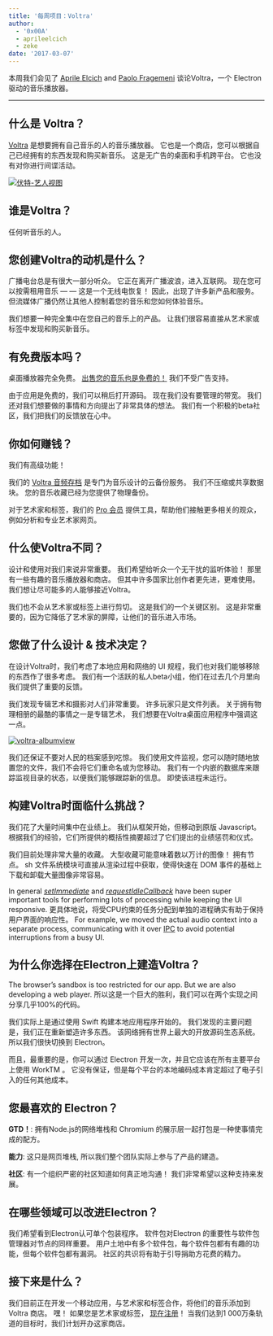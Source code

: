 ```yaml
---
title: '每周项目：Voltra'
author:
  - '0x00A'
  - aprileelcich
  - zeke
date: '2017-03-07'
---
```


本周我们会见了 [Aprile Elcich](https://twitter.com/aprileelcich) and [Paolo Fragemeni](https://twitter.com/0x00A) 谈论Voltra，一个 Electron驱动的音乐播放器。

---

## 什么是 Voltra？

[Voltra](https://voltra.co/) 是想要拥有自己音乐的人的音乐播放器。 它也是一个商店，您可以根据自己已经拥有的东西发现和购买新音乐。 这是无广告的桌面和手机跨平台。 它也没有对你进行间谍活动。

[![伏特-艺人视图](https://cloud.githubusercontent.com/assets/2289/23670061/4db0323c-031b-11e7-81fd-128e714e911c.jpg)](https://voltra.co/)

## 谁是Voltra？

任何听音乐的人。

## 您创建Voltra的动机是什么？

广播电台总是有很大一部分听众。 它正在离开广播波浪，进入互联网。 现在您可以按需租用音乐 — — 这是一个无线电恢复！ 因此，出现了许多新产品和服务。 但流媒体广播仍然让其他人控制着您的音乐和您如何体验音乐。

我们想要一种完全集中在您自己的音乐上的产品。 让我们很容易直接从艺术家或标签中发现和购买新音乐。

## 有免费版本吗？

桌面播放器完全免费。 [出售您的音乐也是免费的！](https://voltra.co/artists) 我们不受广告支持。

由于应用是免费的，我们可以稍后打开源码。 现在我们没有要管理的带宽。 我们还对我们想要做的事情和方向提出了非常具体的想法。 我们有一个积极的beta社区，我们把我们的反馈放在心中。

## 你如何赚钱？

我们有高级功能！

我们的 [Voltra 音频存档](https://voltra.co/premium/) 是专门为音乐设计的云备份服务。 我们不压缩或共享数据块。 您的音乐收藏已经为您提供了物理备份。

对于艺术家和标签，我们的 [Pro 会员](https://voltra.co/artists/pro) 提供工具，帮助他们接触更多相关的观众，例如分析和专业艺术家网页。

## 什么使Voltra不同？

设计和使用对我们来说非常重要。 我们希望给听众一个无干扰的监听体验！ 那里有一些有趣的音乐播放器和商店。 但其中许多国家比创作者更先进，更难使用。 我们想让尽可能多的人能够接近Voltra。

我们也不会从艺术家或标签上进行剪切。 这是我们的一个关键区别。 这是非常重要的，因为它降低了艺术家的屏障，让他们的音乐进入市场。

## 您做了什么设计 & 技术决定？

在设计Voltra时，我们考虑了本地应用和网络的 UI 规程，我们也对我们能够移除的东西作了很多考虑。 我们有一个活跃的私人beta小组，他们在过去几个月里向我们提供了重要的反馈。

我们发现专辑艺术和摄影对人们非常重要。 许多玩家只是文件列表。 关于拥有物理相册的最酷的事情之一是专辑艺术， 我们想要在Voltra桌面应用程序中强调这一点。

[![voltra-albumview](https://cloud.githubusercontent.com/assets/2289/23670056/4b0c18d4-031b-11e7-89e1-539e927a380d.jpg)](https://voltra.co/)

我们还保证不要对人民的档案感到吃惊。 我们使用文件监视，您可以随时随地放置您的文件，我们不会将它们重命名或为您移动。 我们有一个内嵌的数据库来跟踪监视目录的状态，以便我们能够跟踪新的信息。 即使该进程未运行。

## 构建Voltra时面临什么挑战？

我们花了大量时间集中在业绩上。 我们从框架开始，但移动到原版 Javascript。 根据我们的经验，它们所提供的概括性摘要超过了它们提出的业绩惩罚和仪式。

我们目前处理非常大量的收藏。 大型收藏可能意味着数以万计的图像！ 拥有节点。 sh 文件系统模块可直接从渲染过程中获取，使得快速在 DOM 事件的基础上下载和卸载大量图像非常容易。

In general *[setImmediate][]* and *[requestIdleCallback][]* have been super important tools for performing lots of processing while keeping the UI responsive. 更具体地说，将受CPU约束的任务分配到单独的进程确实有助于保持用户界面的响应性。 For example, we moved the actual audio context into a separate process, communicating with it over [IPC][] to avoid potential interruptions from a busy UI.

## 为什么你选择在Electron上建造Voltra？

The browser’s sandbox is too restricted for our app. But we are also developing a web player. 所以这是一个巨大的胜利，我们可以在两个实现之间分享几乎100%的代码。

我们实际上是通过使用 Swift 构建本地应用程序开始的。 我们发现的主要问题是，我们正在重新塑造许多东西。 该网络拥有世界上最大的开放源码生态系统。 所以我们很快切换到 Electron。

而且，最重要的是，你可以通过 Electron 开发一次，并且它应该在所有主要平台上使用 WorkTM 。 它没有保证，但是每个平台的本地编码成本肯定超过了电子引入的任何其他成本。

## 您最喜欢的 Electron？

**GTD！**: 拥有Node.js的网络堆栈和 Chromium 的展示层一起打包是一种使事情完成的配方。

**能力**: 这只是网页堆栈, 所以我们整个团队实际上参与了产品的建造。

**社区**: 有一个组织严密的社区知道如何真正地沟通！ 我们非常希望以这种支持来发展。

## 在哪些领域可以改进Electron？

我们希望看到Electron认可单个包装程序。 软件包对Electron 的重要性与软件包管理器对节点的同样重要。 用户土地中有多个软件包，每个软件包都有有趣的功能，但每个软件包都有漏洞。 社区的共识将有助于引导捐助方花费的精力。

## 接下来是什么？

我们目前正在开发一个移动应用，与艺术家和标签合作，将他们的音乐添加到Voltra 商店。 嘿！ 如果您是艺术家或标签， [现在注册](https://admin.voltra.co/signup)！ 当我们达到1 000万条轨道的目标时，我们计划开办这家商店。

[setImmediate]: https://developer.mozilla.org/en-US/docs/Web/API/Window/setImmediate
[requestIdleCallback]: https://developer.mozilla.org/en-US/docs/Web/API/Window/requestIdleCallback
[IPC]: https://electronjs.org/docs/glossary/#ipc

